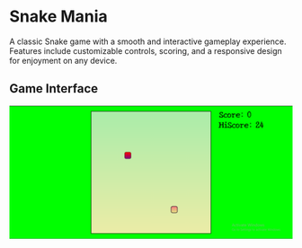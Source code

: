 # Snake Mania

A classic Snake game with a smooth and interactive gameplay experience. Features include customizable controls, scoring, and a responsive design for enjoyment on any device.

## Game Interface

![SnakeMania](/SnakeManias.png)
